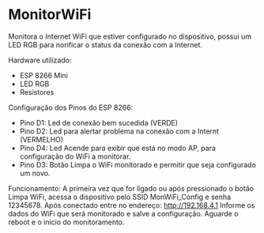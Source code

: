 # MonitorWiFi
Monitora o Internet WiFi que estiver configurado no dispositivo, possui um LED RGB para norificar o status da conexão com a Internet.

Hardware utilizado:
- ESP 8266 Mini
- LED RGB
- Resistores

Configuração dos Pinos do ESP 8266:
- Pino D1: Led de conexão bem sucedida (VERDE)
- Pino D2: Led para alertar problema na conexão com a Internt (VERMELHO)
- Pino D4: Led Acende para exibir que está no modo AP, para configuração do WiFi a monitorar.
- Pino D3: Botão Limpa o WiFi monitorado e permitir que seja configurado um novo.

Funcionamento:
A primeira vez que for ligado ou após pressionado o botão Limpa WiFi, acessa o dispositivo pelo SSID MonWiFi_Config e senha 12345678.
Após conectado entre no endereço: http://192.168.4.1
Informe os dados do WiFi que será monitorado e salve a configuração.
Aguarde o reboot e o início do monitoramento.
